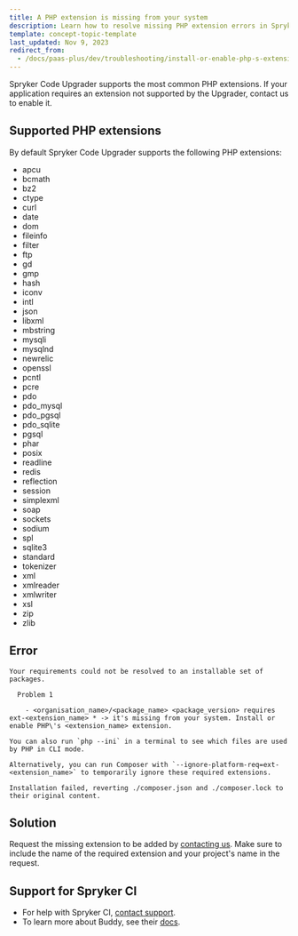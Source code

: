 ```yaml
---
title: A PHP extension is missing from your system
description: Learn how to resolve missing PHP extension errors in Spryker Code Upgrader by installing necessary extensions for smooth operation.
template: concept-topic-template
last_updated: Nov 9, 2023
redirect_from:
  - /docs/paas-plus/dev/troubleshooting/install-or-enable-php-s-extension.html
---
```


Spryker Code Upgrader supports the most common PHP extensions. If your application requires an extension not supported by the Upgrader, contact us to enable it.

## Supported PHP extensions

By default Spryker Code Upgrader supports the following PHP extensions:

* apcu
* bcmath
* bz2
* ctype
* curl
* date
* dom
* fileinfo
* filter
* ftp
* gd
* gmp
* hash
* iconv
* intl
* json
* libxml
* mbstring
* mysqli
* mysqlnd
* newrelic
* openssl
* pcntl
* pcre
* pdo
* pdo_mysql
* pdo_pgsql
* pdo_sqlite
* pgsql
* phar
* posix
* readline
* redis
* reflection
* session
* simplexml
* soap
* sockets
* sodium
* spl
* sqlite3
* standard
* tokenizer
* xml
* xmlreader
* xmlwriter
* xsl
* zip
* zlib

## Error

```shell
Your requirements could not be resolved to an installable set of packages.

  Problem 1

    - <organisation_name>/<package_name> <package_version> requires ext-<extension_name> * -> it's missing from your system. Install or enable PHP\'s <extension_name> extension.

You can also run `php --ini` in a terminal to see which files are used by PHP in CLI mode.

Alternatively, you can run Composer with `--ignore-platform-req=ext-<extension_name>` to temporarily ignore these required extensions.

Installation failed, reverting ./composer.json and ./composer.lock to their original content.
```

## Solution

Request the missing extension to be added by [contacting us](https://support.spryker.com). Make sure to include the name of the required extension and your project's name in the request.

## Support for Spryker CI

* For help with Spryker CI, [contact support](https://support.spryker.com).
* To learn more about Buddy, see their [docs](https://buddy.works/docs).
